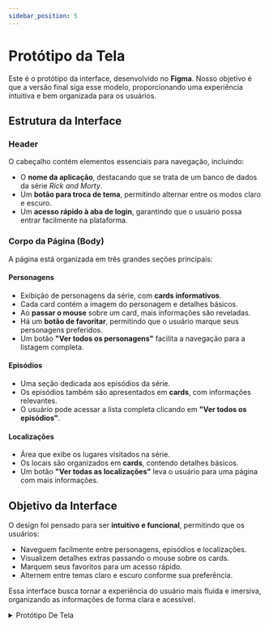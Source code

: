 ```yaml
---
sidebar_position: 5
---
```

# Protótipo da Tela  

Este é o protótipo da interface, desenvolvido no **Figma**. Nosso objetivo é que a versão final siga esse modelo, proporcionando uma experiência intuitiva e bem organizada para os usuários.  

## Estrutura da Interface  

### Header  
O cabeçalho contém elementos essenciais para navegação, incluindo:  
- O **nome da aplicação**, destacando que se trata de um banco de dados da série *Rick and Morty*.  
- Um **botão para troca de tema**, permitindo alternar entre os modos claro e escuro.  
- Um **acesso rápido à aba de login**, garantindo que o usuário possa entrar facilmente na plataforma.  

### Corpo da Página (Body)  
A página está organizada em três grandes seções principais:  

#### **Personagens**  
- Exibição de personagens da série, com **cards informativos**.  
- Cada card contém a imagem do personagem e detalhes básicos.  
- Ao **passar o mouse** sobre um card, mais informações são reveladas.  
- Há um **botão de favoritar**, permitindo que o usuário marque seus personagens preferidos.  
- Um botão **"Ver todos os personagens"** facilita a navegação para a listagem completa.  

#### **Episódios**  
- Uma seção dedicada aos episódios da série.  
- Os episódios também são apresentados em **cards**, com informações relevantes.  
- O usuário pode acessar a lista completa clicando em **"Ver todos os episódios"**.  

#### **Localizações**  
- Área que exibe os lugares visitados na série.  
- Os locais são organizados em **cards**, contendo detalhes básicos.  
- Um botão **"Ver todas as localizações"** leva o usuário para uma página com mais informações.  

## Objetivo da Interface  
O design foi pensado para ser **intuitivo e funcional**, permitindo que os usuários:  
 - Naveguem facilmente entre personagens, episódios e localizações.  
 - Visualizem detalhes extras passando o mouse sobre os cards.  
 - Marquem seus favoritos para um acesso rápido.  
 - Alternem entre temas claro e escuro conforme sua preferência.  

Essa interface busca tornar a experiência do usuário mais fluida e imersiva, organizando as informações de forma clara e acessível. 

<details>
<summary>Protótipo De Tela</summary>
![protótipo de tela](/img/figma.jpeg)
</details>